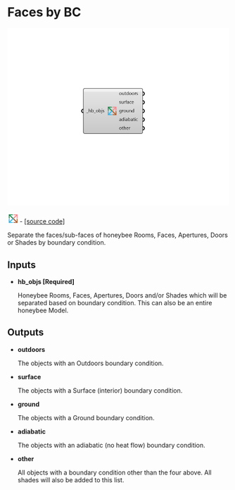# Faces by BC

![](../../.gitbook/assets/Faces_by_BC.png)

![](../../.gitbook/assets/Faces_by_BC%20%281%29.png) - [\[source code\]](https://github.com/ladybug-tools/honeybee-grasshopper-core/blob/master/honeybee_grasshopper_core/src//HB%20Faces%20by%20BC.py)

Separate the faces/sub-faces of honeybee Rooms, Faces, Apertures, Doors or Shades by boundary condition.

## Inputs

* **hb\_objs \[Required\]**

  Honeybee Rooms, Faces, Apertures, Doors and/or Shades which will be separated based on boundary condition. This can also be an entire honeybee Model. 

## Outputs

* **outdoors**

  The objects with an Outdoors boundary condition. 

* **surface**

  The objects with a Surface \(interior\) boundary condition. 

* **ground**

  The objects with a Ground boundary condition. 

* **adiabatic**

  The objects with an adiabatic \(no heat flow\) boundary condition. 

* **other**

  All objects with a boundary condition other than the four above. All shades will also be added to this list. 


